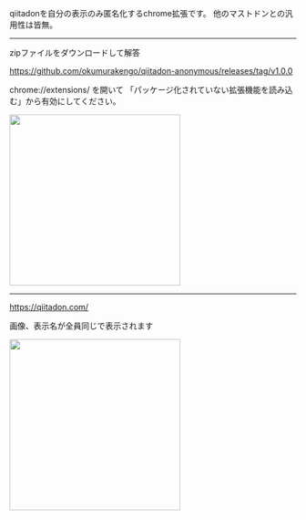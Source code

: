 qiitadonを自分の表示のみ匿名化するchrome拡張です。
他のマストドンとの汎用性は皆無。

---

zipファイルをダウンロードして解答

https://github.com/okumurakengo/qiitadon-anonymous/releases/tag/v1.0.0

chrome://extensions/ を開いて
「パッケージ化されていない拡張機能を読み込む」から有効にしてください。

<img src=https://user-images.githubusercontent.com/19170560/75592716-5e47a700-5ac6-11ea-99c2-b5e03180deab.png width=300 >

---

https://qiitadon.com/

画像、表示名が全員同じで表示されます

<img src=https://user-images.githubusercontent.com/19170560/75592808-a23aac00-5ac6-11ea-8052-dcf7ffa2e1c1.png width=300 >
